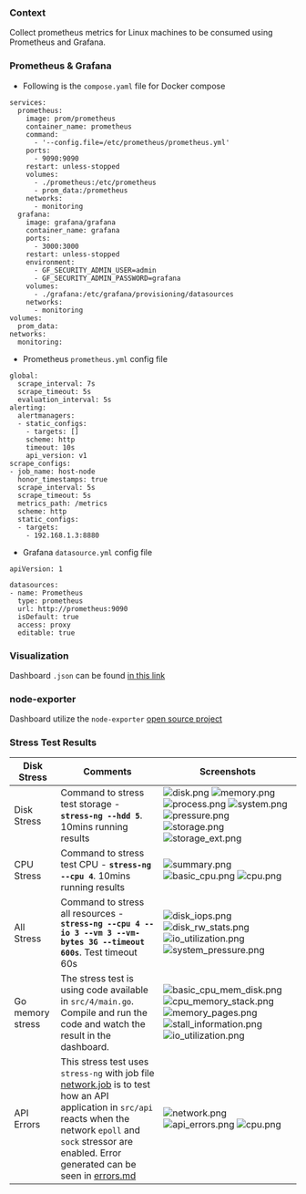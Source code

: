 
### Context

Collect prometheus metrics for Linux machines to be consumed using Prometheus and Grafana.

### Prometheus & Grafana

* Following is the `compose.yaml` file for Docker compose

```
services:
  prometheus:
    image: prom/prometheus
    container_name: prometheus
    command:
      - '--config.file=/etc/prometheus/prometheus.yml'
    ports:
      - 9090:9090
    restart: unless-stopped
    volumes:
      - ./prometheus:/etc/prometheus
      - prom_data:/prometheus
    networks:
      - monitoring
  grafana:
    image: grafana/grafana
    container_name: grafana
    ports:
      - 3000:3000
    restart: unless-stopped
    environment:
      - GF_SECURITY_ADMIN_USER=admin
      - GF_SECURITY_ADMIN_PASSWORD=grafana
    volumes:
      - ./grafana:/etc/grafana/provisioning/datasources
    networks:
      - monitoring
volumes:
  prom_data:
networks:
  monitoring:
```

* Prometheus `prometheus.yml` config file

```
global:
  scrape_interval: 7s
  scrape_timeout: 5s
  evaluation_interval: 5s
alerting:
  alertmanagers:
  - static_configs:
    - targets: []
    scheme: http
    timeout: 10s
    api_version: v1
scrape_configs:
- job_name: host-node
  honor_timestamps: true
  scrape_interval: 5s
  scrape_timeout: 5s
  metrics_path: /metrics
  scheme: http
  static_configs:
  - targets:
    - 192.168.1.3:8880
```

* Grafana `datasource.yml` config file

```
apiVersion: 1

datasources:
- name: Prometheus
  type: prometheus
  url: http://prometheus:9090 
  isDefault: true
  access: proxy
  editable: true
```

### Visualization

Dashboard `.json` can be found [in this link ](https://grafana.com/grafana/dashboards/1860-node-exporter-full/)

### node-exporter

Dashboard utilize the `node-exporter` [open source project ](https://github.com/prometheus/node_exporter)

### Stress Test Results

| Disk Stress      | Comments                                                                                                                                                                                                                                                                        | Screenshots                                                                                                                                                                                                                                                                                                                                     |
|------------------|---------------------------------------------------------------------------------------------------------------------------------------------------------------------------------------------------------------------------------------------------------------------------------|-------------------------------------------------------------------------------------------------------------------------------------------------------------------------------------------------------------------------------------------------------------------------------------------------------------------------------------------------|
| Disk Stress      | Command to stress test storage - **`stress-ng --hdd 5`**. 10mins running results                                                                                                                                                                                                | ![disk.png](visualization%2F1%2Fdisk.png) ![memory.png](visualization%2F1%2Fmemory.png) ![process.png](visualization%2F1%2Fprocess.png) ![system.png](visualization%2F1%2Fsystem.png) ![pressure.png](visualization%2F1%2Fpressure.png) ![storage.png](visualization%2F1%2Fstorage.png) ![storage_ext.png](visualization%2F1%2Fstorage_ext.png) |
| CPU Stress       | Command to stress test CPU - **`stress-ng --cpu 4`**. 10mins running results                                                                                                                                                                                                    | ![summary.png](visualization%2F2%2Fsummary.png) ![basic_cpu.png](visualization%2F2%2Fbasic_cpu.png) ![cpu.png](visualization%2F2%2Fcpu.png)                                                                                                                                                                                                     |
| All Stress       | Command to stress all resources - **`stress-ng --cpu 4 --io 3 --vm 3 --vm-bytes 3G --timeout 600s`**. Test timeout 60s                                                                                                                                                          | ![disk_iops.png](visualization%2F3%2Fdisk_iops.png) ![disk_rw_stats.png](visualization%2F3%2Fdisk_rw_stats.png) ![io_utilization.png](visualization%2F3%2Fio_utilization.png) ![system_pressure.png](visualization%2F3%2Fsystem_pressure.png)                                                                                                   |
| Go memory stress | The stress test is using code available in `src/4/main.go`. Compile and run the code and watch the result in the dashboard.                                                                                                                                                     | ![basic_cpu_mem_disk.png](visualization%2F4%2Fbasic_cpu_mem_disk.png) ![cpu_memory_stack.png](visualization%2F4%2Fcpu_memory_stack.png) ![memory_pages.png](visualization%2F4%2Fmemory_pages.png) ![stall_information.png](visualization%2F4%2Fstall_information.png) ![io_utilization.png](visualization%2F4%2Fio_utilization.png)             |
| API Errors       | This stress test uses `stress-ng` with job file [network.job](stress-ng-jobs/network.job) is to test how an API application in `src/api` reacts when the network `epoll` and `sock` stressor are enabled. Error<br/>generated can be seen in [errors.md](src/api/errors.md) | ![network.png](visualization%2Fapi%2Fnetwork.png) ![api_errors.png](visualization%2Fapi%2Fapi_errors.png) ![cpu.png](visualization%2Fapi%2Fcpu.png)                                                                                                                                                                                             |

